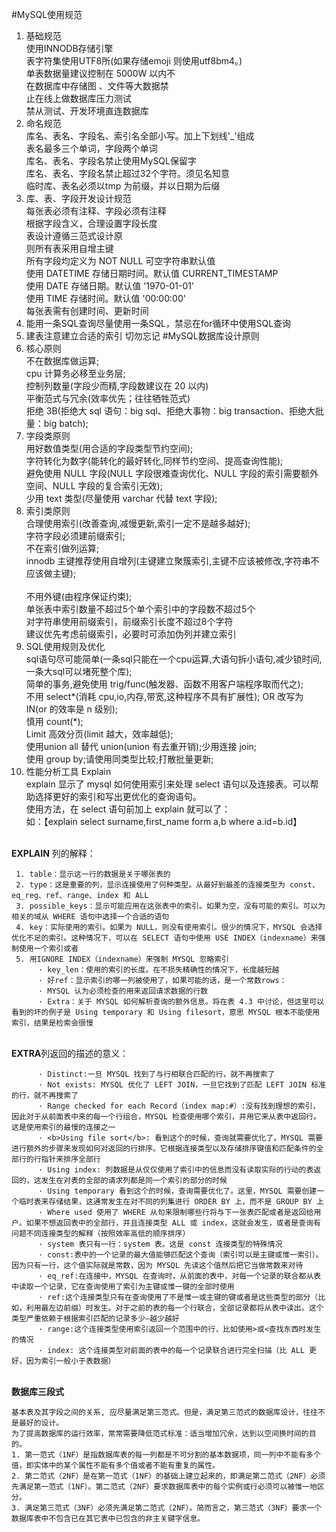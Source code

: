#MySQL使用规范
 1. 基础规范
    <br>使用INNODB存储引擎
    <br>表字符集使用UTF8所(如果存储emoji 则使用utf8bm4。)
    <br>单表数据量建议控制在 5000W 以内不
    <br>在数据库中存储图 、文件等大数据禁
    <br>止在线上做数据库压力测试
    <br>禁从测试、开发环境直连数据库
 2. 命名规范
    <br>库名、表名、字段名、索引名全部小写。加上下划线'_'组成
    <br>表名最多三个单词，字段两个单词
    <br>库名、表名、字段名禁止使用MySQL保留字
    <br>库名、表名、字段名禁止超过32个字符。须见名知意
    <br>临时库、表名必须以tmp 为前缀，并以日期为后缀
 3. 库、表、字段开发设计规范
    <br>每张表必须有注释、字段必须有注释
    <br>根据字段含义，合理设置字段长度
    <br>表设计遵循三范式设计原
    <br>则所有表采用自增主键
    <br>所有字段均定义为 NOT NULL 可空字符串默认值
    <br>使用 DATETIME 存储日期时间。默认值 CURRENT_TIMESTAMP
    <br> 使用 DATE 存储日期。默认值 '1970-01-01'
    <br>使用 TIME 存储时间。默认值 '00:00:00'
    <br>每张表需有创建时间、更新时间
 4. 能用一条SQL查询尽量使用一条SQL，禁忌在for循环中使用SQL查询
 5. 建表注意建立合适的索引 切勿忘记
#MySQL数据库设计原则
  1. 核心原则
    <br>不在数据库做运算;
    <br>cpu 计算务必移至业务层;
    <br>控制列数量(字段少而精,字段数建议在 20 以内)
    <br>平衡范式与冗余(效率优先；往往牺牲范式)
    <br>拒绝 3B(拒绝大 sql 语句：big sql、拒绝大事物：big transaction、拒绝大批量：big batch);
  2. 字段类原则
    <br>用好数值类型(用合适的字段类型节约空间);
    <br>字符转化为数字(能转化的最好转化,同样节约空间、提高查询性能);
    <br>避免使用 NULL 字段(NULL 字段很难查询优化、NULL 字段的索引需要额外空间、NULL 字段的复合索引无效);
    <br>少用 text 类型(尽量使用 varchar 代替 text 字段);
  3. 索引类原则
    <br>合理使用索引(改善查询,减慢更新,索引一定不是越多越好);
    <br>字符字段必须建前缀索引;
    <br>不在索引做列运算;
    <br>innodb 主键推荐使用自增列(主键建立聚簇索引,主键不应该被修改,字符串不应该做主键);   
    <br>不用外键(由程序保证约束);
    <br>单张表中索引数量不超过5个单个索引中的字段数不超过5个
    <br>对字符串使用前缀索引，前缀索引长度不超过8个字符
    <br>建议优先考虑前缀索引，必要时可添加伪列并建立索引
  4. SQL使用规则及优化 
     <br>sql语句尽可能简单(一条sql只能在一个cpu运算,大语句拆小语句,减少锁时间,一条大sql可以堵死整个库);
     <br>简单的事务,避免使用 trig/func(触发器、函数不用客户端程序取而代之);
     <br>不用 select*(消耗 cpu,io,内存,带宽,这种程序不具有扩展性); OR 改写为 IN(or 的效率是 n 级别);
     <br>慎用 count(*);
     <br>Limit 高效分页(limit 越大，效率越低);
     <br>使用union all 替代 union(union 有去重开销);少用连接 join;
     <br>使用 group by;请使用同类型比较;打散批量更新;
  5. 性能分析工具 Explain
     <br>explain 显示了 mysql 如何使用索引来处理 select 语句以及连接表。可以帮助选择更好的索引和写出更优化的查询语句。
     <br>使用方法，在 select 语句前加上 explain 就可以了：
     <br>如：【explain select surname,first_name form a,b where a.id=b.id】


<br> <b>EXPLAIN</b> 列的解释：


     1. table：显示这一行的数据是关于哪张表的
     2. type：这是重要的列，显示连接使用了何种类型。从最好到最差的连接类型为 const、eq_reg、ref、range、index 和 ALL
     3. possible_keys：显示可能应用在这张表中的索引。如果为空，没有可能的索引。可以为相关的域从 WHERE 语句中选择一个合适的语句
     4. key：实际使用的索引。如果为 NULL，则没有使用索引。很少的情况下，MYSQL 会选择优化不足的索引。这种情况下，可以在 SELECT 语句中使用 USE INDEX（indexname）来强制使用一个索引或者
     5. 用IGNORE INDEX（indexname）来强制 MYSQL 忽略索引
          · key_len：使用的索引的长度。在不损失精确性的情况下，长度越短越
          · 好ref：显示索引的哪一列被使用了，如果可能的话，是一个常数rows：
          · MYSQL 认为必须检查的用来返回请求数据的行数
          · Extra：关于 MYSQL 如何解析查询的额外信息。将在表 4.3 中讨论，但这里可以看到的坏的例子是 Using temporary 和 Using filesort，意思 MYSQL 根本不能使用索引，结果是检索会很慢
          
<br> <b>EXTRA</b>列返回的描述的意义：
   
          · Distinct:一旦 MYSQL 找到了与行相联合匹配的行，就不再搜索了
          · Not exists: MYSQL 优化了 LEFT JOIN，一旦它找到了匹配 LEFT JOIN 标准的行，就不再搜索了
          · Range checked for each Record（index map:#）:没有找到理想的索引，因此对于从前面表中来的每一个行组合，MYSQL 检查使用哪个索引，并用它来从表中返回行。这是使用索引的最慢的连接之一
          · <b>Using file sort</b>: 看到这个的时候，查询就需要优化了。MYSQL 需要进行额外的步骤来发现如何对返回的行排序。它根据连接类型以及存储排序键值和匹配条件的全部行的行指针来排序全部行
          · Using index: 列数据是从仅仅使用了索引中的信息而没有读取实际的行动的表返回的，这发生在对表的全部的请求列都是同一个索引的部分的时候  
          · Using temporary 看到这个的时候，查询需要优化了。这里，MYSQL 需要创建一个临时表来存储结果，这通常发生在对不同的列集进行 ORDER BY 上，而不是 GROUP BY 上
          · Where used 使用了 WHERE 从句来限制哪些行将与下一张表匹配或者是返回给用户。如果不想返回表中的全部行，并且连接类型 ALL 或 index，这就会发生，或者是查询有问题不同连接类型的解释（按照效率高低的顺序排序）
          · system 表只有一行：system 表。这是 const 连接类型的特殊情况
          · const:表中的一个记录的最大值能够匹配这个查询（索引可以是主键或惟一索引）。因为只有一行，这个值实际就是常数，因为 MYSQL 先读这个值然后把它当做常数来对待
          · eq_ref:在连接中，MYSQL 在查询时，从前面的表中，对每一个记录的联合都从表中读取一个记录，它在查询使用了索引为主键或惟一键的全部时使用
          · ref:这个连接类型只有在查询使用了不是惟一或主键的键或者是这些类型的部分（比如，利用最左边前缀）时发生。对于之前的表的每一个行联合，全部记录都将从表中读出。这个类型严重依赖于根据索引匹配的记录多少—越少越好
          · range:这个连接类型使用索引返回一个范围中的行，比如使用>或<查找东西时发生的情况
          · index: 这个连接类型对前面的表中的每一个记录联合进行完全扫描（比 ALL 更好，因为索引一般小于表数据）
       
<br> <b>数据库三段式</b>

    基本表及其字段之间的关系, 应尽量满足第三范式。但是，满足第三范式的数据库设计，往往不是最好的设计。
    为了提高数据库的运行效率，常常需要降低范式标准：适当增加冗余，达到以空间换时间的目的。
    1. 第一范式（1NF）是指数据库表的每一列都是不可分割的基本数据项，同一列中不能有多个值，即实体中的某个属性不能有多个值或者不能有重复的属性。
    2. 第二范式（2NF）是在第一范式（1NF）的基础上建立起来的，即满足第二范式（2NF）必须先满足第一范式（1NF）。第二范式（2NF）要求数据库表中的每个实例或行必须可以被惟一地区分。
    3. 满足第三范式（3NF）必须先满足第二范式（2NF）。简而言之，第三范式（3NF）要求一个数据库表中不包含已在其它表中已包含的非主关键字信息。
    
    
    
             

  
